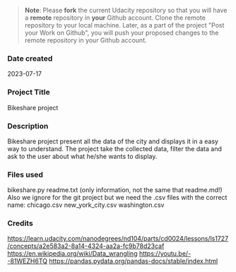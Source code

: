 >**Note**: Please **fork** the current Udacity repository so that you will have a **remote** repository in **your** Github account. Clone the remote repository to your local machine. Later, as a part of the project "Post your Work on Github", you will push your proposed changes to the remote repository in your Github account.

### Date created
2023-07-17

### Project Title
Bikeshare project

### Description
Bikeshare project present all the data of the city and displays it in a easy way to understand. The project take the collected data, filter the data and ask to the user about what he/she wants to display. 

### Files used
bikeshare.py
readme.txt (only information, not the same that readme.md!)
Also we ignore for the git project but we need the .csv files with the correct name:
    chicago.csv
    new_york_city.csv
    washington.csv

### Credits
https://learn.udacity.com/nanodegrees/nd104/parts/cd0024/lessons/ls1727/concepts/a2e583a2-8a14-4324-aa2a-fc9b78d23caf
https://en.wikipedia.org/wiki/Data_wrangling
https://youtu.be/--81WEZH6TQ
https://pandas.pydata.org/pandas-docs/stable/index.html

